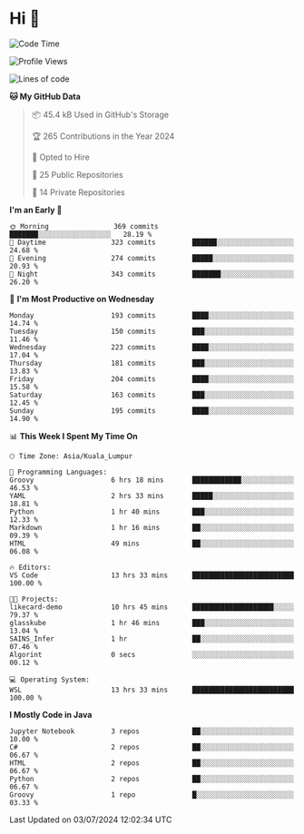<h1>Hi 👋</h1>

<!--START_SECTION:waka-->
![Code Time](http://img.shields.io/badge/Code%20Time-559%20hrs%2057%20mins-blue)

![Profile Views](http://img.shields.io/badge/Profile%20Views-15-blue)

![Lines of code](https://img.shields.io/badge/From%20Hello%20World%20I%27ve%20Written-1.2%20million%20lines%20of%20code-blue)

**🐱 My GitHub Data** 

> 📦 45.4 kB Used in GitHub's Storage 
 > 
> 🏆 265 Contributions in the Year 2024
 > 
> 💼 Opted to Hire
 > 
> 📜 25 Public Repositories 
 > 
> 🔑 14 Private Repositories 
 > 
**I'm an Early 🐤** 

```text
🌞 Morning                369 commits         ███████░░░░░░░░░░░░░░░░░░   28.19 % 
🌆 Daytime                323 commits         ██████░░░░░░░░░░░░░░░░░░░   24.68 % 
🌃 Evening                274 commits         █████░░░░░░░░░░░░░░░░░░░░   20.93 % 
🌙 Night                  343 commits         ███████░░░░░░░░░░░░░░░░░░   26.20 % 
```
📅 **I'm Most Productive on Wednesday** 

```text
Monday                   193 commits         ████░░░░░░░░░░░░░░░░░░░░░   14.74 % 
Tuesday                  150 commits         ███░░░░░░░░░░░░░░░░░░░░░░   11.46 % 
Wednesday                223 commits         ████░░░░░░░░░░░░░░░░░░░░░   17.04 % 
Thursday                 181 commits         ███░░░░░░░░░░░░░░░░░░░░░░   13.83 % 
Friday                   204 commits         ████░░░░░░░░░░░░░░░░░░░░░   15.58 % 
Saturday                 163 commits         ███░░░░░░░░░░░░░░░░░░░░░░   12.45 % 
Sunday                   195 commits         ████░░░░░░░░░░░░░░░░░░░░░   14.90 % 
```


📊 **This Week I Spent My Time On** 

```text
🕑︎ Time Zone: Asia/Kuala_Lumpur

💬 Programming Languages: 
Groovy                   6 hrs 18 mins       ████████████░░░░░░░░░░░░░   46.53 % 
YAML                     2 hrs 33 mins       █████░░░░░░░░░░░░░░░░░░░░   18.81 % 
Python                   1 hr 40 mins        ███░░░░░░░░░░░░░░░░░░░░░░   12.33 % 
Markdown                 1 hr 16 mins        ██░░░░░░░░░░░░░░░░░░░░░░░   09.39 % 
HTML                     49 mins             ██░░░░░░░░░░░░░░░░░░░░░░░   06.08 % 

🔥 Editors: 
VS Code                  13 hrs 33 mins      █████████████████████████   100.00 % 

🐱‍💻 Projects: 
likecard-demo            10 hrs 45 mins      ████████████████████░░░░░   79.37 % 
glasskube                1 hr 46 mins        ███░░░░░░░░░░░░░░░░░░░░░░   13.04 % 
SAINS_Infer              1 hr                ██░░░░░░░░░░░░░░░░░░░░░░░   07.46 % 
Algorint                 0 secs              ░░░░░░░░░░░░░░░░░░░░░░░░░   00.12 % 

💻 Operating System: 
WSL                      13 hrs 33 mins      █████████████████████████   100.00 % 
```

**I Mostly Code in Java** 

```text
Jupyter Notebook         3 repos             ██░░░░░░░░░░░░░░░░░░░░░░░   10.00 % 
C#                       2 repos             ██░░░░░░░░░░░░░░░░░░░░░░░   06.67 % 
HTML                     2 repos             ██░░░░░░░░░░░░░░░░░░░░░░░   06.67 % 
Python                   2 repos             ██░░░░░░░░░░░░░░░░░░░░░░░   06.67 % 
Groovy                   1 repo              █░░░░░░░░░░░░░░░░░░░░░░░░   03.33 % 
```




 Last Updated on 03/07/2024 12:02:34 UTC
<!--END_SECTION:waka-->
